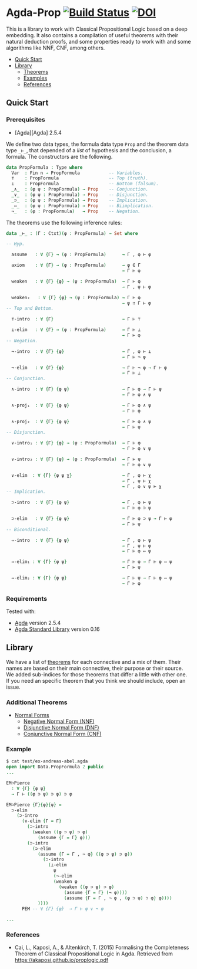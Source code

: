 # Agda-Prop [![Build Status](https://travis-ci.org/jonaprieto/agda-prop.svg?branch=master)](https://travis-ci.org/jonaprieto/agda-prop) [![DOI](https://zenodo.org/badge/84277944.svg)](https://zenodo.org/badge/latestdoi/84277944)

This is a library to work with Classical Propositional Logic based on a deep embedding.
It also contains a compilation of useful theorems with their natural deduction proofs,
and some properties ready to work with and some algorithms like NNF, CNF, among others.

<!-- TOC depthFrom:2 depthTo:6 withLinks:1 updateOnSave:1 orderedList:0 -->

- [Quick Start](#quick-start)
- [Library](#library)
	- [Theorems](#theorems)
	- [Examples](#examples)
	- [References](#references)

<!-- /TOC -->

## Quick Start

### Prerequisites

* [Agda][Agda] 2.5.4

We define two data types, the formula data type `Prop` and the theorem
data type `_⊢_`, that depended of a *list* of hypothesis and the conclusion,
a formula. The constructors are the following.

```agda
data PropFormula : Type where
  Var  : Fin n → PropFormula           -- Variables.
  ⊤    : PropFormula                   -- Top (truth).
  ⊥    : PropFormula                   -- Bottom (falsum).
  _∧_  : (φ ψ : PropFormula) → Prop    -- Conjunction.
  _∨_  : (φ ψ : PropFormula) → Prop    -- Disjunction.
  _⊃_  : (φ ψ : PropFormula) → Prop    -- Implication.
  _⇔_  : (φ ψ : PropFormula) → Prop    -- Biimplication.
  ¬_   : (φ : PropFormula)   → Prop    -- Negation.
```

The theorems use the following inference rules:

```agda
data _⊢_ : (Γ : Ctxt)(φ : PropFormula) → Set where

-- Hyp.

  assume   : ∀ {Γ} → (φ : PropFormula)      → Γ , φ ⊢ φ

  axiom    : ∀ {Γ} → (φ : PropFormula)      → φ ∈ Γ
                                            → Γ ⊢ φ

  weaken   : ∀ {Γ} {φ} → (ψ : PropFormula)  → Γ ⊢ φ
                                            → Γ , ψ ⊢ φ

  weaken₂   : ∀ {Γ} {φ} → (ψ : PropFormula) → Γ ⊢ φ
                                            → ψ ∷ Γ ⊢ φ
-- Top and Bottom.

  ⊤-intro  : ∀ {Γ}                          → Γ ⊢ ⊤

  ⊥-elim   : ∀ {Γ} → (φ : PropFormula)      → Γ ⊢ ⊥
                                            → Γ ⊢ φ
-- Negation.

  ¬-intro  : ∀ {Γ} {φ}                      → Γ , φ ⊢ ⊥
                                            → Γ ⊢ ¬ φ

  ¬-elim   : ∀ {Γ} {φ}                      → Γ ⊢ ¬ φ → Γ ⊢ φ
                                            → Γ ⊢ ⊥
-- Conjunction.

  ∧-intro  : ∀ {Γ} {φ ψ}                    → Γ ⊢ φ → Γ ⊢ ψ
                                            → Γ ⊢ φ ∧ ψ

  ∧-proj₁  : ∀ {Γ} {φ ψ}                    → Γ ⊢ φ ∧ ψ
                                            → Γ ⊢ φ

  ∧-proj₂  : ∀ {Γ} {φ ψ}                    → Γ ⊢ φ ∧ ψ
                                            → Γ ⊢ ψ
-- Disjunction.

  ∨-intro₁ : ∀ {Γ} {φ} → (ψ : PropFormula)  → Γ ⊢ φ
                                            → Γ ⊢ φ ∨ ψ

  ∨-intro₂ : ∀ {Γ} {ψ} → (φ : PropFormula)  → Γ ⊢ ψ
                                            → Γ ⊢ φ ∨ ψ

  ∨-elim  : ∀ {Γ} {φ ψ χ}                   → Γ , φ ⊢ χ
                                            → Γ , ψ ⊢ χ
                                            → Γ , φ ∨ ψ ⊢ χ
-- Implication.

  ⊃-intro  : ∀ {Γ} {φ ψ}                    → Γ , φ ⊢ ψ
                                            → Γ ⊢ φ ⊃ ψ

  ⊃-elim   : ∀ {Γ} {φ ψ}                    → Γ ⊢ φ ⊃ ψ → Γ ⊢ φ
                                            → Γ ⊢ ψ
-- Biconditional.

  ⇔-intro  : ∀ {Γ} {φ ψ}                    → Γ , φ ⊢ ψ
                                            → Γ , ψ ⊢ φ
                                            → Γ ⊢ φ ⇔ ψ

  ⇔-elim₁ : ∀ {Γ} {φ ψ}                     → Γ ⊢ φ → Γ ⊢ φ ⇔ ψ
                                            → Γ ⊢ ψ

  ⇔-elim₂ : ∀ {Γ} {φ ψ}                     → Γ ⊢ ψ → Γ ⊢ φ ⇔ ψ
                                            → Γ ⊢ φ
```

### Requirements

Tested with:

* [Agda](https://github.com/agda/agda) version 2.5.4
* [Agda Standard Library](https://github.com/agda/agda-stdlib/)
  version 0.16


## Library

We have a list of [theorems][theorems] for each connective and a mix of
them. Their names are based on their main connective, their purpose or
their source.  We added sub-indices for those theorems that differ a little with other one. If you need an specific theorem that you think
we should include, open an issue.

[theorems]: https://github.com/jonaprieto/agda-prop/tree/master/src/Data/Prop/Theorems

### Additional Theorems

* [Normal Forms][theorems]
  * [Negative Normal Form (NNF)](https://github.com/jonaprieto/agda-prop/blob/master/src/Data/Prop/NormalForms.agda#L120)
  * [Disjunctive Normal Form (DNF)](https://github.com/jonaprieto/agda-prop/blob/master/src/Data/Prop/NormalForms.agda#L202)
  * [Conjunctive Normal Form (CNF)](https://github.com/jonaprieto/agda-prop/blob/master/src/Data/Prop/NormalForms.agda#L270)


### Example


```agda
$ cat test/ex-andreas-abel.agda
open import Data.PropFormula 2 public
...

EM⊃Pierce
  : ∀ {Γ} {φ ψ}
  → Γ ⊢ ((φ ⊃ ψ) ⊃ φ) ⊃ φ

EM⊃Pierce {Γ}{φ}{ψ} =
  ⊃-elim
    (⊃-intro
      (∨-elim {Γ = Γ}
        (⊃-intro
          (weaken ((φ ⊃ ψ) ⊃ φ)
            (assume {Γ = Γ} φ)))
        (⊃-intro
          (⊃-elim
            (assume {Γ = Γ , ¬ φ} ((φ ⊃ ψ) ⊃ φ))
              (⊃-intro
                (⊥-elim
                  ψ
                  (¬-elim
                  (weaken φ
                    (weaken ((φ ⊃ ψ) ⊃ φ)
                      (assume {Γ = Γ} (¬ φ))))
                      (assume {Γ = Γ , ¬ φ , (φ ⊃ ψ) ⊃ φ} φ))))
            ))))
      PEM -- ∀ {Γ} {φ}  → Γ ⊢ φ ∨ ¬ φ

...

```

### References

- Cai, L., Kaposi, A., & Altenkirch, T. (2015)
Formalising the Completeness Theorem of Classical Propositional Logic in Agda.
Retrieved from https://akaposi.github.io/proplogic.pdf
